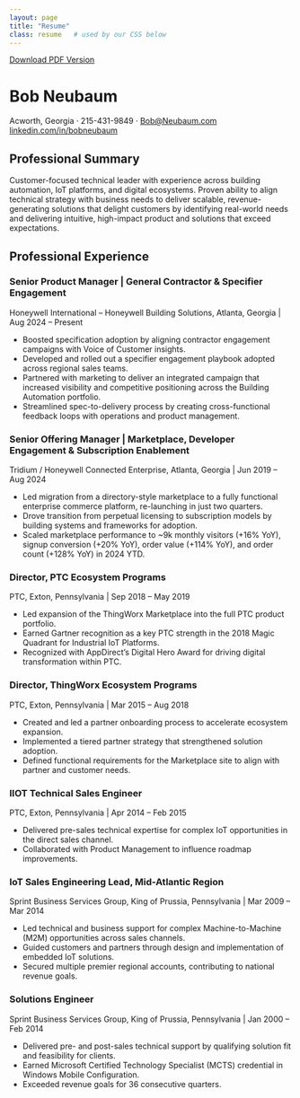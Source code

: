 ```yaml
---
layout: page
title: "Resume"
class: resume   # used by our CSS below
---
```


<div class="download">
  <a href="/Bob%20Neubaum%20925r.2.pdf" download>Download PDF Version</a>
</div>

# Bob Neubaum

<div class="contact">
  Acworth, Georgia · 215-431-9849 · <a href="mailto:Bob@Neubaum.com">Bob@Neubaum.com</a><br>
  <a href="https://linkedin.com/in/bobneubaum">linkedin.com/in/bobneubaum</a>
</div>

## Professional Summary
Customer-focused technical leader with experience across building automation, IoT platforms, and digital ecosystems. Proven ability to align technical strategy with business needs to deliver scalable, revenue-generating solutions that delight customers by identifying real-world needs and delivering intuitive, high-impact product and solutions that exceed expectations.

## Professional Experience

### <span class="role">Senior Product Manager | General Contractor & Specifier Engagement</span>  
<span class="company">Honeywell International – Honeywell Building Solutions, Atlanta, Georgia | Aug 2024 – Present</span>
- Boosted specification adoption by aligning contractor engagement campaigns with Voice of Customer insights.
- Developed and rolled out a specifier engagement playbook adopted across regional sales teams.
- Partnered with marketing to deliver an integrated campaign that increased visibility and competitive positioning across the Building Automation portfolio.
- Streamlined spec-to-delivery process by creating cross-functional feedback loops with operations and product management.

### <span class="role">Senior Offering Manager | Marketplace, Developer Engagement & Subscription Enablement</span>  
<span class="company">Tridium / Honeywell Connected Enterprise, Atlanta, Georgia | Jun 2019 – Aug 2024</span>
- Led migration from a directory-style marketplace to a fully functional enterprise commerce platform, re-launching in just two quarters.
- Drove transition from perpetual licensing to subscription models by building systems and frameworks for adoption.
- Scaled marketplace performance to ~9k monthly visitors (+16% YoY), signup conversion (+20% YoY), order value (+114% YoY), and order count (+128% YoY) in 2024 YTD.

### <span class="role">Director, PTC Ecosystem Programs</span>  
<span class="company">PTC, Exton, Pennsylvania | Sep 2018 – May 2019</span>
- Led expansion of the ThingWorx Marketplace into the full PTC product portfolio.
- Earned Gartner recognition as a key PTC strength in the 2018 Magic Quadrant for Industrial IoT Platforms.
- Recognized with AppDirect’s Digital Hero Award for driving digital transformation within PTC.

### <span class="role">Director, ThingWorx Ecosystem Programs</span>  
<span class="company">PTC, Exton, Pennsylvania | Mar 2015 – Aug 2018</span>
- Created and led a partner onboarding process to accelerate ecosystem expansion.
- Implemented a tiered partner strategy that strengthened solution adoption.
- Defined functional requirements for the Marketplace site to align with partner and customer needs.

### <span class="role">IIOT Technical Sales Engineer</span>  
<span class="company">PTC, Exton, Pennsylvania | Apr 2014 – Feb 2015</span>
- Delivered pre-sales technical expertise for complex IoT opportunities in the direct sales channel.
- Collaborated with Product Management to influence roadmap improvements.

### <span class="role">IoT Sales Engineering Lead, Mid-Atlantic Region</span>  
<span class="company">Sprint Business Services Group, King of Prussia, Pennsylvania | Mar 2009 – Mar 2014</span>
- Led technical and business support for complex Machine-to-Machine (M2M) opportunities across sales channels.
- Guided customers and partners through design and implementation of embedded IoT solutions.
- Secured multiple premier regional accounts, contributing to national revenue goals.

### <span class="role">Solutions Engineer</span>  
<span class="company">Sprint Business Services Group, King of Prussia, Pennsylvania | Jan 2000 – Feb 2014</span>
- Delivered pre- and post-sales technical support by qualifying solution fit and feasibility for clients.
- Earned Microsoft Certified Technology Specialist (MCTS) credential in Windows Mobile Configuration.
- Exceeded revenue goals for 36 consecutive quarters.